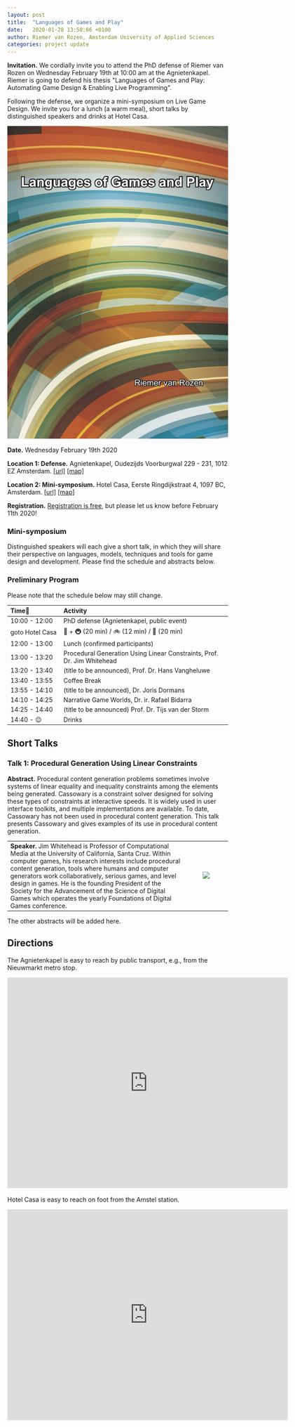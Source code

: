 ```yaml
---
layout: post
title:  "Languages of Games and Play"
date:   2020-01-28 13:50:06 +0100
author: Riemer van Rozen, Amsterdam University of Applied Sciences
categories: project update
---
```

**Invitation.** 
We cordially invite you to attend the PhD defense of Riemer van Rozen on Wednesday February 19th at 10:00 am at the Agnietenkapel. Riemer is going to defend his thesis "Languages of Games and Play: Automating Game Design & Enabling Live Programming".

Following the defense, we organize a mini-symposium on Live Game Design. We invite you for a lunch (a warm meal), short talks by distinguished speakers and drinks at Hotel Casa. 

![image alt >](/assets/Thesis_front_vRozen.jpg)

**Date.** Wednesday February 19th 2020

**Location 1: Defense.** Agnietenkapel, Oudezijds Voorburgwal 229 - 231, 1012 EZ Amsterdam. [[url]](https://www.uva.nl/locaties/binnenstad/agnietenkapel.html) [[map]](https://maps.google.com/maps?ll=52.370005,4.894817&z=14&t=m&hl=en&gl=US&mapclient=embed&q=Oudezijds%20Voorburgwal%20229%201012%20EZ%20Amsterdam%20Netherlands)

**Location 2: Mini-symposium.** Hotel Casa, Eerste Ringdijkstraat 4, 1097 BC, Amsterdam. [[url]](https://hotelcasa.nl/location/) [[map]](https://maps.google.com/maps?ll=52.349965,4.918616&z=15&t=m&hl=en&gl=US&mapclient=embed&cid=6558817380194148651)

**Registration.** [Registration is free](https://forms.gle/HvKScRCPc3piCoMZ6), but please let us know before February 11th 2020!

### Mini-symposium
Distinguished speakers will each give a short talk, in which they will share their perspective on languages, models, techniques and tools for game design and development.
Please find the schedule and abstracts below.

### Preliminary Program
Please note that the schedule below may still change.

| Time                 | Activity                                        |
|:---------------------|:------------------------------------------------|
| 10:00 - 12:00   | PhD defense (Agnietenkapel, public event) |
| goto Hotel Casa | :walking: + :metro: (20 min) / :bike: (12 min) / :car: (20 min) |
| 12:00 - 13:00   | Lunch (confirmed participants)       |
| 13:00 - 13:20   | Procedural Generation Using Linear Constraints, Prof. Dr. Jim Whitehead     |
| 13:20 - 13:40   | (title to be announced), Prof. Dr. Hans Vangheluwe   |
| 13:40 - 13:55   | Coffee Break                         |
| 13:55 - 14:10   | (title to be announced), Dr. Joris Dormans           |
| 14:10 - 14:25   | Narrative Game Worlds, Dr. ir. Rafael Bidarra       |
| 14:25 - 14:40   | (title to be announced) Prof. Dr. Tijs van der Storm |
| 14:40 - :wink:  | Drinks                               |



## Short Talks

### Talk 1: Procedural Generation Using Linear Constraints
**Abstract.** Procedural content generation problems sometimes involve systems of linear equality and inequality constraints among the elements being generated. Cassowary is a constraint solver designed for solving these types of constraints at interactive speeds. It is widely used in user interface toolkits, and multiple implementations are available. To date, Cassowary has not been used in procedural content generation. This talk presents Cassowary and gives examples of its use in procedural content generation.

<table>
<tr><td width="80%">
<b>Speaker.</b> Jim Whitehead is Professor of Computational Media at the University of California, Santa Cruz. Within computer games, his research interests include procedural content generation, tools where humans and computer generators work collaboratively, serious games, and level design in games. He is the founding President of the Society for the Advancement of the Science of Digital Games which operates the yearly Foundations of Digital Games conference.
</td>
<td width="20%">
<p style="text-align:center;">
<img src="https://www.soe.ucsc.edu/people/ejw/photo/1" width="120">
</p>
</td>
</tr>
</table>


The other abstracts will be added here.

## Directions
The Agnietenkapel is easy to reach by public transport, e.g., from the Nieuwmarkt metro stop.

<iframe src="https://www.google.com/maps/embed?pb=!1m14!1m8!1m3!1d4872.045774487924!2d4.894817!3d52.370005!3m2!1i1024!2i768!4f13.1!3m3!1m2!1s0x47c609c09ccd7d53%3A0xaadb501c4aa17ff2!2sOudezijds%20Voorburgwal%20229%2C%201012%20EZ%20Amsterdam%2C%20Netherlands!5e0!3m2!1sen!2sus!4v1580223456444!5m2!1sen!2sus" width="640" height="480" frameborder="0" style="border:0;" allowfullscreen=""></iframe>

Hotel Casa is easy to reach on foot from the Amstel station.

<iframe src="https://www.google.com/maps/embed?pb=!1m18!1m12!1m3!1d2437.1279074121935!2d4.916427316149673!3d52.34996537978224!2m3!1f0!2f0!3f0!3m2!1i1024!2i768!4f13.1!3m3!1m2!1s0x47c60978b33ac2bb%3A0x5b0599a83d21612b!2sHotel%20Casa%20Amsterdam!5e0!3m2!1sen!2sus!4v1580223535689!5m2!1sen!2sus" width="640" height="480" frameborder="0" style="border:0;" allowfullscreen=""></iframe>

